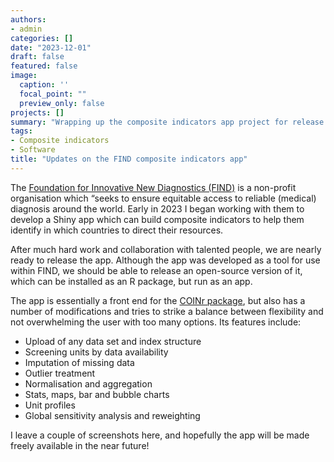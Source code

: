 ```yaml
---
authors:
- admin
categories: []
date: "2023-12-01"
draft: false
featured: false
image:
  caption: ''
  focal_point: ""
  preview_only: false
projects: []
summary: "Wrapping up the composite indicators app project for release."
tags:
- Composite indicators
- Software
title: "Updates on the FIND composite indicators app"
---
```


The [Foundation for Innovative New Diagnostics (FIND)](https://www.finddx.org/) is a non-profit organisation which “seeks to ensure equitable access to reliable (medical) diagnosis around the world. Early in 2023 I began working with them to develop a Shiny app which can build composite indicators to help them identify in which countries to direct their resources.

After much hard work and collaboration with talented people, we are nearly ready to release the app. Although the app was developed as a tool for use within FIND, we should be able to release an open-source version of it, which can be installed as an R package, but run as an app.

The app is essentially a front end for the [COINr package](https://bluefoxr.github.io/COINr/), but also has a number of modifications and tries to strike a balance between flexibility and not overwhelming the user with too many options. Its features include:

- Upload of any data set and index structure
- Screening units by data availability
- Imputation of missing data
- Outlier treatment
- Normalisation and aggregation
- Stats, maps, bar and bubble charts
- Unit profiles
- Global sensitivity analysis and reweighting

I leave a couple of screenshots here, and hopefully the app will be made freely available in the near future!
